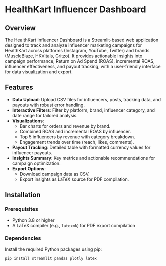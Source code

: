 # HealthKart Influencer Dashboard

## Overview
The HealthKart Influencer Dashboard is a Streamlit-based web application designed to track and analyze influencer marketing campaigns for HealthKart across platforms (Instagram, YouTube, Twitter) and brands (MuscleBlaze, HKVitals, Gritzo). It provides actionable insights into campaign performance, Return on Ad Spend (ROAS), incremental ROAS, influencer effectiveness, and payout tracking, with a user-friendly interface for data visualization and export.

## Features
- **Data Upload**: Upload CSV files for influencers, posts, tracking data, and payouts with robust error handling.
- **Interactive Filters**: Filter by platform, brand, influencer category, and date range for tailored analysis.
- **Visualizations**:
  - Bar charts for orders and revenue by brand.
  - Combined ROAS and incremental ROAS by influencer.
  - Top 5 influencers by revenue with category breakdown.
  - Engagement trends over time (reach, likes, comments).
- **Payout Tracking**: Detailed table with formatted currency values for influencer payouts.
- **Insights Summary**: Key metrics and actionable recommendations for campaign optimization.
- **Export Options**:
  - Download campaign data as CSV.
  - Export insights as LaTeX source for PDF compilation.

## Installation

### Prerequisites
- Python 3.8 or higher
- A LaTeX compiler (e.g., `latexmk`) for PDF export compilation

### Dependencies
Install the required Python packages using pip:
```bash
pip install streamlit pandas plotly latex
